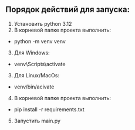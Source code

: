 Порядок действий для запуска:
-
1. Установить python 3.12
2. В корневой папке проекта выполнить:
- python -m venv venv
3. Для Windows: 
- venv\Scripts\activate
3. Для Linux/MacOs:
- venv/bin/acivate
4. В корневой папке проекта выполнить:
- pip install -r requirements.txt
5. Запустить main.py
